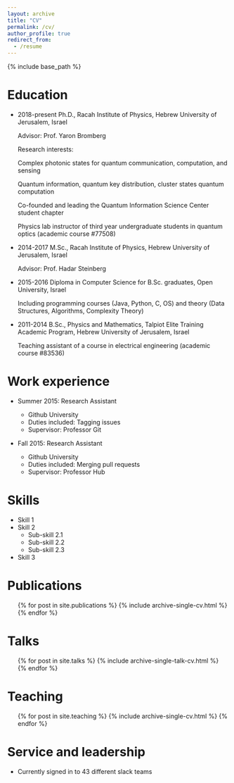 ```yaml
---
layout: archive
title: "CV"
permalink: /cv/
author_profile: true
redirect_from:
  - /resume
---
```


{% include base_path %}

Education
======

* 2018-present  Ph.D., Racah Institute of Physics, Hebrew University of Jerusalem, Israel
  
  Advisor: Prof. Yaron Bromberg
  
  Research interests:
  
  Complex photonic states for quantum communication, computation, and sensing
  
  Quantum information, quantum key distribution, cluster states quantum computation
  
  Co-founded and leading the Quantum Information Science Center student chapter
  
  Physics lab instructor of third year undergraduate students in quantum optics (academic course #77508)
* 2014-2017   M.Sc., Racah Institute of Physics, Hebrew University of Jerusalem, Israel
  
  Advisor: Prof. Hadar Steinberg
* 2015-2016   Diploma in Computer Science for B.Sc. graduates, Open University, Israel
  
  Including programming courses (Java, Python, C, OS) and theory (Data Structures, Algorithms, Complexity Theory)
* 2011-2014   B.Sc., Physics and Mathematics, Talpiot Elite Training Academic Program, Hebrew University of Jerusalem, Israel
  
  Teaching assistant of a course in electrical engineering (academic course #83536)


Work experience
======
* Summer 2015: Research Assistant
  * Github University
  * Duties included: Tagging issues
  * Supervisor: Professor Git

* Fall 2015: Research Assistant
  * Github University
  * Duties included: Merging pull requests
  * Supervisor: Professor Hub
  
Skills
======
* Skill 1
* Skill 2
  * Sub-skill 2.1
  * Sub-skill 2.2
  * Sub-skill 2.3
* Skill 3

Publications
======
  <ul>{% for post in site.publications %}
    {% include archive-single-cv.html %}
  {% endfor %}</ul>
  
Talks
======
  <ul>{% for post in site.talks %}
    {% include archive-single-talk-cv.html %}
  {% endfor %}</ul>
  
Teaching
======
  <ul>{% for post in site.teaching %}
    {% include archive-single-cv.html %}
  {% endfor %}</ul>
  
Service and leadership
======
* Currently signed in to 43 different slack teams

